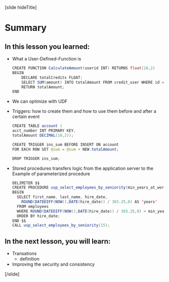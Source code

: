 [slide hideTitle]
# Summary

## In this lesson you learned:

- What a User-Defined-Function is
    ```java
    CREATE FUNCTION CalculateAmount(userid INT) RETURNS float(10,2)
    BEGIN
        DECLARE totalCredits FLOAT;
        SELECT SUM(amount) INTO totalAmount FROM credit_user WHERE id = userid;
        RETURN totalAmount;
    END  
    ```

- We can optimize with UDF

- Triggers: how to create them and how to use them before and after a certain event
    ```java
    CREATE TABLE account (
    acct_number INT PRIMARY KEY,
    totalAmount DECIMAL(10,2));

    CREATE TRIGGER ins_sum BEFORE INSERT ON account
    FOR EACH ROW SET @sum = @sum + NEW.totalAmount;

    DROP TRIGGER ins_sum;
    ```

- Stored procedures transfers logic from the application server to the 
    Example of parameterized procedure
    ```java
    DELIMITER $$
    CREATE PROCEDURE usp_select_employees_by_seniority(min_years_at_work INT)
    BEGIN
      SELECT first_name, last_name, hire_date,
        ROUND(DATEDIFF(NOW(),DATE(hire_date)) / 365.25,0) AS 'years'
      FROM employees
      WHERE ROUND(DATEDIFF(NOW(),DATE(hire_date)) / 365.25,0) > min_years_at_work
      ORDER BY hire_date;
    END $$
    CALL usp_select_employees_by_seniority(15);
    ```

## In the next lesson, you will learn:

- Transations
    - definition
- Improving the security and consistency

[/slide]
